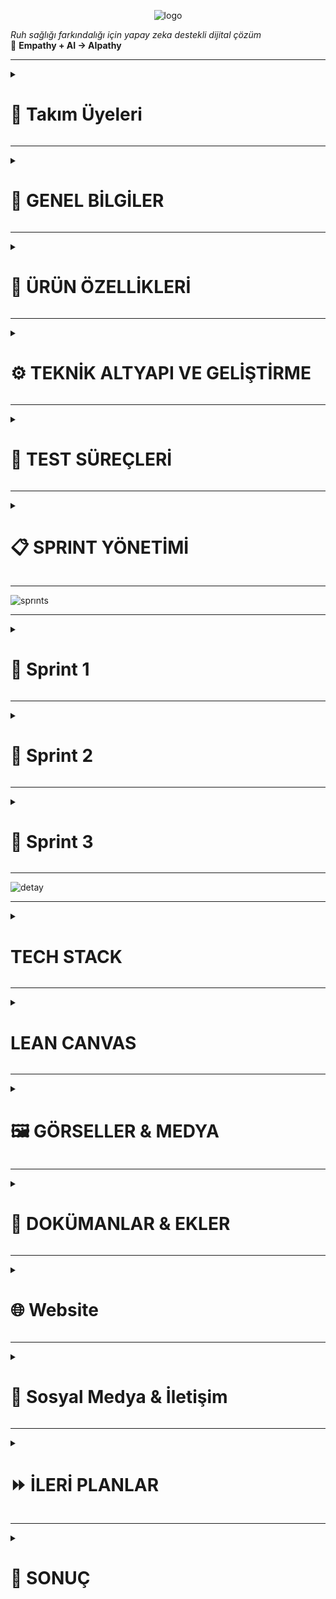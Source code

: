 <p align="center">
  <img src="https://github.com/user-attachments/assets/4664d23e-f88c-4e9d-abd6-8cc3c7cbd031" alt="logo" />
</p>


*Ruh sağlığı farkındalığı için yapay zeka destekli dijital çözüm*  
🌱 **Empathy + AI → AIpathy**

---

<!--### 🧩 Takım İsmi
`[...]` <!-- Örn: MindCare Squad -->

<!-- ### 🖼️ Takım Logosu
`[...]` <!-- Örn: ![logo](assets/team-logo.png) -->
<details>
  <summary><h1>👥 Takım Üyeleri</h1></summary>
 
|    | <div align="center">İsim</div> | <div align="center">Rol</div> | <div align="center">İletişim</div> |
| :-----------: | :---------- | :---------- | :----------: |
| <img src="https://github.com/user-attachments/assets/2872bf8d-d092-4535-ac7d-e2e1a95d50cd" width="80" height="80"/> | Dilber Kartal | Scrum Master | [![linkedin](https://github.com/user-attachments/assets/3baa645a-33bc-4786-8327-cb0f92356f0a)](https://www.linkedin.com/in/dilberkartal/) [![GitHub](https://img.shields.io/badge/-GitHub-181717?logo=github&logoColor=white)](https://github.com/dilberkrtl) |
| <img src= "https://github.com/user-attachments/assets/5f44b19f-c839-40c0-a2a3-9201622af5b2" width="80" height="80"/> | Samed Tevin | Product Owner | [![linkedin](https://github.com/user-attachments/assets/3baa645a-33bc-4786-8327-cb0f92356f0a)](https://www.linkedin.com/in/samedtevin/) [![GitHub](https://img.shields.io/badge/-GitHub-181717?logo=github&logoColor=white)](https://github.com/samedTevin) |
| <img src="https://github.com/user-attachments/assets/9797faa1-2d9a-42bd-b8fa-b8f443bf1cdf" width="80" height="80"/> | Bengü Barış Balkan | Developer | [![linkedin](https://github.com/user-attachments/assets/3baa645a-33bc-4786-8327-cb0f92356f0a)](https://www.linkedin.com/in/bengu-baris-balkan-a17231236/) [![GitHub](https://img.shields.io/badge/-GitHub-181717?logo=github&logoColor=white)](https://github.com/BenguBarisBalkan) |
| <img src="https://github.com/user-attachments/assets/fd8a0e16-f6e7-4bb3-8567-b6288d296de0" width="80" height="80"/> | Elif Nur Arslançelik | Developer | [![GitHub](https://img.shields.io/badge/-GitHub-181717?logo=github&logoColor=white)](https://github.com/elifarslancelik) |
| <img src="https://github.com/user-attachments/assets/251695e2-db79-450a-8ecf-f76cf4e51bf0" width="80" height="80"/> | Selin Demir | Developer | [![linkedin](https://github.com/user-attachments/assets/3baa645a-33bc-4786-8327-cb0f92356f0a)](https://www.linkedin.com/in/selin-demir-961883218/) [![GitHub](https://img.shields.io/badge/-GitHub-181717?logo=github&logoColor=white)](https://github.com/Seliin366Seliin366) |
</details>

---

<details>
  <summary><h1>📌 GENEL BİLGİLER</h1></summary>

### 📱 Ürün / Uygulama İsmi
**AIpathy**  
*(Empathy kavramından ilham alınarak türetilmiştir)*

### 🧠 Ürün Logosu
<img width="1024" height="428" alt="logo_SON" src="https://github.com/user-attachments/assets/d6f43d0e-03bf-4a8e-bcd3-901ab27a6a0f" />


### 📘 Ürün Açıklaması
AIpathy, bireylerin ruh sağlığını günlük olarak izleyebilecekleri bir web platformudur. Günlük testler, yüz mimik analizi ve sesli konuşma duygu analizi gibi yapay zeka destekli yöntemlerle ruh halini analiz eder. Uygulama kişiye özel etkinlik önerileri sunar ve yüksek risk durumlarında bir sağlık kuruluşuna yönlendirir.

### 🪄 Uygulama Hikayesi
Sivil hayatta stresli, yoğun, yalnız ve monoton bir yaşam süren bireyler, genellikle ruhsal sorunlarını fark etmeden yaşamlarını sürdürür. AIpathy, bu kişilerin ruhsal durumunu her gün küçük adımlarla ölçerek erken teşhis, destek ve yönlendirme sağlar. Amaç, bireyi profesyonel yardıma ihtiyaç duymadan önce harekete geçirmektir.

### ❗ Problem ve Kullanıcı İhtiyacı
- **WHO’ya göre** dünyada yaklaşık 970 milyon insan ruhsal sorun yaşamaktadır.
- **TÜİK verilerine göre** Türkiye’de ruhsal sorun yaşayan bireylerin %65’i profesyonel destek almamaktadır.
- Psikolojik desteğe ihtiyaç duyan bireylerin %50’si (gelişmiş ülkelerde) ve %75’ten fazlası (gelişmekte olan ülkelerde) yardım alamamaktadır.
- AIpathy bu boşluğu doldurmayı hedefler.

### 🌍 Vizyon ve Misyon
- **Vizyon:** Bireylerin ruhsal sağlığını günlük olarak kolayca takip edebilecekleri güvenli ve erişilebilir bir platform sunmak.
- **Misyon:** Ruh sağlığı konusunda farkındalık yaratmak, erken teşhis sağlamak ve gerektiğinde profesyonel yönlendirme yapmak.

### 📱 Kullanım Senaryosu / Fonksiyonları
- Kullanıcı giriş yapar, günlük PHQ-9 testi çözer.
- Test sırasında yüzü analiz edilir.
- 10 saniyelik ses kaydı alınır ve analiz edilir.
- Test sonucu analiz edilir, risk skoru verilir.
- Risk düşükse etkinlik önerisi, yüksekse doktor paneline yönlendirme yapılır.
- Kullanıcı geçmiş test sonuçlarını görüntüleyebilir.

### 🔍 Temel İşlev / İkincil İşlev
- **Temel:** Günlük psikolojik testler ve AI analizleriyle ruh halinin değerlendirilmesi.
- **İkincil:** Yüz mimik analizi, sesli konuşmadan duygu çıkarımı, öneriler ve doktor yönlendirmeleri.

### 🎯 Hedef Kitle
- Üniversite öğrencileri
- Yoğun tempoda çalışan bireyler
- Psikolojik desteğe erişmekte zorlanan bireyler
- Ruhsal farkındalık kazanmak isteyen bireyler
- 18 yaş ve üzeri bireyler

### 🧍‍♂️ Kullanıcı Personaları
<!--`[...]` <!-- Persona dokümanları eklenecek -->
<table style="width: 100%; border-spacing: 24px; text-align: center;">

  <!-- Row 1 -->
  <tr>
    <td style="width: 50%;">
      <img src="https://github.com/user-attachments/assets/b8477cc4-c4bd-40ec-9387-44ab27e1c9fd" style="width: 100%; height: auto;">
    </td>
    <td style="width: 50%;">
      <img src="https://github.com/user-attachments/assets/fb5cce50-90bd-430c-a465-7f60babadfbf" style="width: 100%; height: auto;">
    </td>
  </tr>
  </table>


### 📢 Pazarlama Planı / Satış Stratejisi
- Başlangıçta ücretsiz kullanım ve temel özelliklerle beta sürüm
- Kullanıcı geri bildirimleriyle geliştirme
- İleri düzey özellikler için freemium model (pro analizler, geçmişe dönük grafikler)
- Doktor abonelik sistemi (geliştirilebilir)
- Üniversitelerle/psikolojik danışmanlık merkezleriyle iş birlikleri
</details>

---
<details>
  <summary><h1>🧠 ÜRÜN ÖZELLİKLERİ</h1></summary>

### Genel Özellikler
- Web tabanlı ve mobil uyumlu
- Günlük analiz mekanizması
- Yapay zeka destekli değerlendirme
- Sesli ve görsel analiz bir arada
- Profesyonel yönlendirme sistemi

### Kullanıcı Rolleri
- **Kullanıcı**: Giriş yapar, test çözerek analiz alır.
- **Doktor (planlanıyor)**: Yüksek riskli kullanıcıları görebilir, iletişim kurabilir.
- **Admin (planlanıyor)**: Platform yönetimi

### Güvenlik Özellikleri
- Email tabanlı doğrulama
- Giriş yapma / Kayıt olma
- Şifre kurtarma
- Verilerin güvenli saklanması

### Multi-language Desteği
- Türkçe
- İngilizce `Planlanıyor.`

---

## 🎯 AIpathy Özel Özellikler

### 📅 Günlük PHQ-9 Testi
- PHQ-9 anketi
- PDF çıkış alma
- Test zamanlayıcısı

### 🧍‍♀️ Mimik Analizi (Yüz Tanıma)
- OpenCV kullanılarak yüz algılama
- FER2013 dataset ile eğitim
- Yüzden duygu çıkarımı

### 🎤 Ses Analizi (Duygu Tespiti)
- Google Speech-to-Text API kullanımı
- TextBlob ile duygu analizi
- 10 saniyelik konuşma kaydı ile metne dönüştürme

### 📊 Risk Skoru ve Yönlendirme
- AI ile skor belirlenir
- Riskli durumlarda doktor yönlendirmesi yapılır

### 🌱 Öneri Sistemi
- Düşük riskte etkinlik önerileri (müzik, doğa yürüyüşü, meditasyon)

### 📈 Görselleştirme ve Güven Skoru
- Test sonucunun grafikle gösterilmesi (planlanıyor)
- Sistem güven skoru (planlanıyor)

## 👨‍⚕️ Doktor Paneli Özellikleri
`Planlama aşamasında`
- Riskli kullanıcıları takip etme
- Ses kaydını ve mimik analizini görme
- Not ekleme
- Görüşme başlatma

## 👤 Kullanıcı Modülü
- Giriş / Kayıt
- Profil bilgisi ekleme
- Şifre değiştirme
- Geçmiş test sonuçlarını görme
- Test PDF indirimi

## 🧪 Test ve Değerlendirme
- Test zamanlayıcısı
- Kamera-ses testi eş zamanlı çalıştırma
- Test iptal opsiyonu
- Kullanıcıdan sesli komutla test başlatma (planlanıyor)
</details>

---
<details>
  <summary><h1>⚙️ TEKNİK ALTYAPI VE GELİŞTİRME</h1></summary>

### 🧠 Programlama Dilleri
- **JavaScript (Node.js)** – Backend geliştirme
- **Python** – ML ve servis mimarisi
- **HTML / CSS / JSX** – Arayüz tasarımı
- **JavaScript (ES6+)** – Modern JS kullanımı
---

### 🖥️ Frontend Teknolojileri
- **React.js** – Bileşen tabanlı modern kullanıcı arayüzü geliştirme framework'ü
- **React Router DOM** – Client-side routing
- **Vite** – Hızlı geliştirme sunucusu ve build işlemi sağlayan modern web geliştirme aracı
- **Tailwind CSS** – Utility-first yaklaşımı ile modüler ve özelleştirilebilir CSS framework'ü
- **Lucide React** – İkon kütüphanesi
- **PostCSS / Autoprefixer** – CSS işlemleri ve uyumluluk
- **Google Fonts - Montserrat** – Modern, temiz ve okunabilir yazı tipi
- **Responsive Design** – Mobil uyumlu, tüm cihazlara optimize edilmiş grid + flex tabanlı arayüz yapısı
---

### ⚙️ Backend Teknolojileri
- **Express.js** – Node.js için web framework
- **FastAPI** – Python tabanlı hızlı REST API
- **Uvicorn** – ASGI sunucusu
- **MySQL** – Ana veritabanı
- **mysql2** – Node.js için MySQL sürücüsü
- **dotenv / python-dotenv** – Ortam değişkenleri
- **Multer** – Dosya yükleme işlemleri (Node.js)
- **python-multipart** – Python için dosya yükleme
---

### 🔐 Güvenlik
- **bcryptjs** – Şifre hashleme
- **JWT (jsonwebtoken)** – Token bazlı kimlik doğrulama
- **Helmet** – Güvenlik başlıkları
- **CORS** – Cross-origin resource sharing
- **express-validator / Pydantic** – Input validation
- **Role-based Access Control** – Yetki tabanlı erişim
---

### 🧱 Proje Mimarisi

- #### Node.js (Ana API):
- **MVC Yapısı:** Controller, Route, Middleware, Service, Config
- **RESTful API Design** – Standart HTTP metodları
- **JWT Authentication** – Token bazlı oturum kontrolü
- **Role-based Access Control** – Kullanıcı rollerine göre erişim
- **Error Handling / Input Validation** – Merkezi hata & veri kontrolü

- #### Python (ML Servisi):
- **Microservice Architecture** – Bağımsız, ölçeklenebilir yapı
- **FastAPI + Uvicorn** – Yüksek performanslı servis
- **Pydantic Models** – Tip doğrulama ve veri işleme
- **Async/Await** – Asenkron API çağrıları
- **Model Caching** – Performans optimizasyonu
- **Memory Management** – Verimli kaynak kullanımı
---

#### 📡 HTTP & API:
- **Axios** – Frontend HTTP istekleri
- **requests** – Python servis içi istekler
- **RESTful API** – HTTP tabanlı mimari
---
  
#### 🧠 Yapay Zeka, Veri Bilimi ve Makine Öğrenimi
- **Pandas** – Veri temizleme ve analiz işlemleri için
- **NumPy** – Sayısal hesaplamalar ve veri manipülasyonu
- **Matplotlib / Seaborn** – Veri görselleştirme ve EDA (Exploratory Data Analysis)
- **TextBlob / VADER** – Duygu analizi için doğal dil işleme kütüphaneleri
- **OpenCV** – Görüntü işleme ve analiz
- **Scikit-learn** – ML modeli eğitimi ve test süreçleri
- **Jupyter Notebook** – Veri keşfi ve prototipleme için
---

#### 🗣️ Ses İşleme
- **Google Gemini AI (gemini-2.5-flash)** – Metin analizi & NLP
- **ElevenLabs (scribe_v1)** – Speech-to-text entegrasyonu
- **Google Speech-to-Text API** – Ses tanıma
- **Emotion Analysis** – Ses verilerinden duygu tespiti
---

### 🚢 Deployment & CI/CD
- **Docker / Docker Compose** – Servis konteynerleştirme
- **GitHub Actions** – CI/CD ve test pipeline
- **Nodemon** – Development sunucusu
- **Plesk** – Hosting paneli
---

### 🌐 Domain & Sunucu
- **Main Domain:** [https://aipathy.xyz](https://aipathy.xyz)
- **ML Servis Domain:** [https://ml.aipathy.xyz](https://ml.aipathy.xyz)
- **Provider:** Sercan Arga (Teşekkürler)
- **Kontrol Paneli:** Plesk Web Hosting
---

#### 🤖 Yapay Zeka Destekleyici
- **Gemini AI** – Analiz sürecinde destekleyici API olarak düşünülüyor
---

### 🔮 Planlanan Geliştirmeler
- **Text-to-Speech** – Gerçek zamanlı AI sesli sohbet
- **Test Bazlı Konuşma** – PHQ-9 sonuçlarına göre sohbet bağlamı
- **Multi-language Support** – Çoklu dil desteği
- **Model Retraining** – Otomatik model güncelleme
- **Advanced Analytics** – Gelişmiş kullanıcı & test analizleri
</details>

---
<details>
  <summary><h1>🧪 TEST SÜREÇLERİ</h1></summary>

### 📊 PHQ-9 Test Doğruluk Analizi
- Girdi verisiyle model çıktılarının PHQ-9 skorları ile korelasyonu
- Farklı kullanıcı tipleri için skor varyasyon analizi
- Yanıltıcı ya da eksik cevapların sonuçlara etkisi
---

### 🎥 Kamera/Ses Entegrasyon Testleri
- Kamera/sesli kayıt başlatma/durdurma senaryoları
- Ses kaydında gecikme ve senkronizasyon testleri
- Farklı mikrofon/cihaz kombinasyonlarında stabilite testleri
---

### ⚠️ Edge-Case Senaryolar
- **Aşırı Sessizlik**: Uzun süreli sessizliğin sistem tepkisi (analiz başlatmama, uyarı vb.)
- **Aşırı Sesli Tepkiler**: Ani yüksek ses/tını değişimlerine karşı sistem kararlılığı
- **Karmaşık Duygular**: Hem pozitif hem negatif ifade içeren karmaşık ifadeler
- **Kötü Bağlantı**: Ağ kopması durumunda veri kaybı/test sonlandırma mantığı
- **Boş/Kısa Yanıtlar**: Yetersiz veriyle analiz yapılması durumu
---

### 🔁 STT (Speech-to-Text) Testleri
- Türkçe'deki bölgesel aksanlarda doğruluk oranı
- Arka plan gürültüsünün etkisi
- Doğruluk yüzdesi hesaplama (WER - Word Error Rate ile)
---

### 😊 Duygu Analizi Doğruluk Testi
- TextBlob / VADER çıktılarını manuel etiketli verilerle karşılaştırma
- Yanıltıcı cümlelerde analiz başarısı ("Sarcasm"/ironi tespiti gibi zayıf senaryolar)
---

### 📱 UI/UX Kullanılabilirlik Testleri
- Farklı ekran çözünürlüklerinde kullanıcı arayüzü stabilitesi
- Mobil cihazlarda test akışının geçerliliği
- Geri bildirim butonları/test sonrası yönlendirme kontrolü
---

### 🔧 Otomasyon ve Test Araçları
#### 🧪 Frontend Test Araçları
- **Vitest** – React bileşenleri testleri
- **@testing-library/react & jest-dom** – UI etkileşimlerinin test edilmesi

#### 🧪 Backend Test Frameworkleri
- **Jest** – Node.js için test framework
- **Supertest** *(önerilen)* – Express API endpoint testleri

#### 🔄 CI/CD Test Otomasyonu
- **GitHub Actions** – Push sonrası otomatik test koşumu
- Build, test ve deploy işlemlerinde otomatik kontrol
</details>

---
<details>
  <summary><h1>📋 SPRINT YÖNETİMİ</h1></summary>


### Ürün Vizyon Belgesi
`AIpathy.pdf` (Yüklenmiş durumda)

---

### App Map

![AIpathyAppMap](https://github.com/user-attachments/assets/d291a14e-8ee4-44f8-84e8-22b281617a59)

---

### Product Backlog

<table style="width: 100%; border-spacing: 24px; text-align: center;">

  <!-- Row 1 -->
  <tr>
    <td style="width: 50%;">
      <img src="https://github.com/user-attachments/assets/ececd35c-f571-48c1-8e7b-61e136993ece" style="width: 100%; height: auto;">
      <p>Backlog 1</p>
    </td>
    <td style="width: 50%;">
      <img src="https://github.com/user-attachments/assets/7658d1c7-d208-426d-8d53-8cd33c8b62e8" style="width: 100%; height: auto;">
      <p>Backlog 2</p>
    </td>
  </tr>

  <!-- Row 2 -->
  <tr>
    <td>
      <img src="https://github.com/user-attachments/assets/b2df357a-77f5-45f0-8b68-418b872fc799" style="width: 100%; height: auto;">
      <p>Backlog 3</p>
    </td>
    <td>
      <img src="https://github.com/user-attachments/assets/1881dc38-6b7b-4149-a765-9b561563c61d" style="width: 100%; height: auto;">
      <p>Backlog 4</p>
    </td>
  </tr>

  <!-- Row 3 -->
  <tr>
    <td>
      <img src="https://github.com/user-attachments/assets/af6078ca-4232-4a62-bcc8-77914dd8fb96" style="width: 100%; height: auto;">
      <p>Backlog 5</p>
    </td>
    <td>
      <img src="https://github.com/user-attachments/assets/491b732f-6ca0-4c70-a492-3e2977a2b811" style="width: 100%; height: auto;">
      <p>Backlog 6</p>
    </td>
  </tr>

  <!-- Row 4 -->
  <tr>
    <td>
      <img src="https://github.com/user-attachments/assets/35320799-5909-4ace-8cc3-7a623fd36981" style="width: 100%; height: auto;">
      <p>Backlog 7</p>
    </td>
    <td>
      <img src="https://github.com/user-attachments/assets/ca2b545c-0f21-4167-8678-215ea9622c8e" style="width: 100%; height: auto;">
      <p>Backlog 8</p>
    </td>
  </tr>

  <!-- Row 5 -->
  <tr>
    <td>
      <img src="https://github.com/user-attachments/assets/e010b5bd-8830-47fe-a6ea-2d50cc8339ab" style="width: 100%; height: auto;">
      <p>Backlog 9</p>
    </td>
    <td>
      <img src="https://github.com/user-attachments/assets/4dfe85f4-b3af-400f-820d-92a35efd9d92" style="width: 100%; height: auto;">
      <p>Backlog 10</p>
    </td>
  </tr>
</table>


---

### Daily Scrum Notları
`Whatsapp üzerinden gerçekleştirilmektedir.`
</details>

---
![sprınts](https://github.com/user-attachments/assets/193dc9d3-c15c-4177-a191-6d1fbf7a21ff)

---


<details>
  <summary><h1>🚀 Sprint 1</h1></summary>

  ---
<details>
    <summary><h2>Ekran Görüntüleri</h2></summary>

### Ana Sayfa
<table style="width: 100%; border-spacing: 24px; text-align: center;">

  <!-- Row 1 -->
  <tr>
    <td style="width: 50%;">
      <img src="https://github.com/user-attachments/assets/a634f112-6fbe-4ac3-b7bc-8a79f860accf" style="width: 100%; height: auto;">
      <p>Anasayfa 1</p>
    </td>
    <td style="width: 50%;">
      <img src="https://github.com/user-attachments/assets/8954e3e5-2760-43c6-abbc-892b500e831c" style="width: 100%; height: auto;">
      <p>Anasayfa 2</p>
    </td>
        <td style="width: 50%;">
      <img src="https://github.com/user-attachments/assets/6f3b1a97-117a-4d01-bac7-3a09df74b86e" style="width: 100%; height: auto;">
      <p>Anasayfa 3</p>
    </td>
  </tr>
</table>

---
### Giriş Yap Sayfası
![login](https://github.com/user-attachments/assets/8154cc5b-0c21-4803-90b8-edd21ae33da9)

---
### Kullanıcı Sayfası
![kullanıcı_page](https://github.com/user-attachments/assets/ec7a11c6-6953-41bd-ae9c-685b0e90d1e8)

---
### Doktor Sayfası
![doktor_page](https://github.com/user-attachments/assets/1d65067a-ec01-4116-acad-76c142f11352)

---
### Logo
![logo](https://github.com/user-attachments/assets/e692cb15-8d6a-41e7-99d7-8f6143784f7c)

  
</details>

---
<details>
      <summary><h2>Sprint 1 Backlog</h2></summary>
<table style="width: 100%; border-spacing: 24px; text-align: center;">

  <!-- Row 1 -->
  <tr>
    <td style="width: 50%;">
      <img src="https://github.com/user-attachments/assets/65fefcbe-c92d-4fdc-a9a2-f381b2041b5e" style="width: 100%; height: auto;">
    </td>
    <td style="width: 50%;">
      <img src="https://github.com/user-attachments/assets/2101b476-3401-4e10-b937-c2298bb6c4d8" style="width: 100%; height: auto;">
    </td>
  </tr>
  </table>
  </details>
  
---
<details>
      <summary><h2>Sprint 1 Daily Scrum</h2></summary>
 Daily scrum ekran görüntüleri: https://drive.google.com/drive/folders/1V2aDpiHToAQtLAmg0jeQKVFUCjDs7rAk?usp=sharing

  </details>

---

  <details>
    <summary><h2>📉 Burndown Grafikleri</h2></summary>

![sprint1_Burndown](https://github.com/user-attachments/assets/ce72ba6a-1657-49b1-b982-7bf9b0a8559b)

  </details>

---


**Sprint Notları:**
### ✅ Ürün ve Takım Süreci

- Takım ile birlikte ürün fikri beyin fırtınası yapılarak belirlendi.
- Ürün ismi olarak **"AIpathy"** seçildi ve oylama ile onaylandı.
- Basit bir logo tasarlandı, geliştirme sürecinde iyileştirilecek.
- Ürün tanımı, vizyonu ve amacı netleştirildi ve dökümantasyon haline getirildi.
- Ürün için hedef kitle tanımlandı (ör: genç yetişkin bireyler, mental destek arayan kullanıcılar) ve belgeye aktarıldı.
- Kullanıcı ihtiyaçlarını temsil eden **persona**(lar) oluşturuldu ve dokümante edildi.
- Takım içi roller netleştirildi: ML, Frontend, Backend, Deploy & Testing.
- GitHub reposu oluşturuldu ve `README.md` içerisine kurulum ve proje bilgileri eklendi.

---

### 🧠 Veri Bilimi / ML Çalışmaları

- PHQ-9 ve depresyon tespiti için toplam **3 veri seti** belirlendi.
- Veriler temizlendi, eksik veriler kontrol edildi ve kullanılabilir formatta etiketler eklendi/
- Seçilen veri setleri detaylı şekilde incelendi, uygun olmayan veriler elendi.
- **EDA (Exploratory Data Analysis)** süreci başlatıldı *(devam ediyor)*.
- STT (Speech-to-Text) altyapısı kuruldu. Türkçe sesli girdiler **ElevenLabs API** ile yazıya dönüştürülüyor.
- Duygu analizi modülü ve ML modeli eğitimi **Sprint 2'ye** aktarıldı.

---

### 💻 Proje Altyapısı ve Kurulum

- React.js + Vite kurulumu tamamlandı.
- Tailwind CSS entegrasyonu yapıldı.
- React Router DOM ile sayfa yönlendirmesi kuruldu.
- Frontend dosya ve klasör yapısı yapılandırıldı.
- Google Fonts (Montserrat) entegre edildi.
- Renk paleti ve animasyonlar belirlendi.
- Mobil uyumlu (responsive) tasarım başlatıldı.

---

### 🎨 UI & UX Çalışmaları

- Renk paleti oluşturuldu (lavanta, pastel mavi, açık yeşil, açık gri).
- Header, Footer, Hero bileşenleri tamamlandı.
- **Landing Page** bileşenleri tasarlandı.
- **Login** ekranı UI tasarımı ve validasyon kuralları tamamlandı.
- **Register** ekranı UI tasarımı tamamlandı.
- Kullanıcı tipi seçimi (User / Doctor) eklendi.
- Animasyonlar ve geçiş efektleri eklendi.

---

### 🔐 Kimlik Doğrulama Sistemi

- Login ve Register işlemleri yazıldı.
- JWT token üretimi ve yönetimi tamamlandı.
- Şifre güvenliği için **bcrypt hashing** sistemi entegre edildi.
- Token ve rol bazlı yetkilendirme için **middleware** fonksiyonları yazıldı.

---

### 📊 Dashboard & API Entegrasyonu

- Kullanıcı ve doktor panelleri tasarlandı.
- Backend endpoint'leri ile API bağlantısı sağlandı.
- Hata yönetimi ve yardımcı fonksiyonlar geliştirildi.
- Swagger kurulumu yapıldı, tüm endpoint’ler dökümante edildi.
- Swagger arayüzü üzerinden **manuel testler** gerçekleştirildi.

---

### 🛠️ Backend Geliştirme

- Kullanıcı kayıt, giriş, şifre sıfırlama, token doğrulama sistemleri geliştirildi.
- Rol bazlı erişim kontrolleri tamamlandı.
- MySQL kurulumu yapıldı, tablo yapısı oluşturuldu.
- SQL export dosyası hazırlandı ve versiyon kontrolüne dahil edildi.

---

### 🌐 Yayınlama ve Barındırma

- **Alan adı:** `aipathy.xyz' ücretsiz sağlandı.
- **Plesk Panel:** Hosting ve yönetim altyapısı yapılandırıldı.
- `vite build` sonrası çıkan dosyalar ile proje canlıya alındı.

---

- **Sprint İçinde Tamamlanması Beklenen Puan:**
  * `195` Puan

- **Sprint İçinde Tamamlanan Puan:**
  * `180` Puan

- **Sprint Gözden Geçirilmesi:**
  * ML tarafında temel veri altyapısı hazırlandı
  * STT entegrasyonu başarıyla tamamlandı
  * Web ve backend altyapısı büyük ölçüde kuruldu
  * EDA devam ediyor, duygu analizi ve model eğitimi sonraki sprinte kaydırıldı

- **Sprint Katılımcıları:**
    * Dilber	Kartal, Elif Nur	Arslançelik, Selin	Demir, Bengü Barış	Balkan, Samed	Tevin

- **Sprint Retrospektifi:**
  * ✅ Teknik temel başarıyla atıldı
  * ⏳ EDA tamamlandığında ML tarafı modelleme aşamasına geçebilecek
  * 📌 Sprint 2 için öncelik: Duygu analizi entegrasyonu + ilk model prototipi
</details>

----

<details>
  <summary><h1>🚀 Sprint 2</h1></summary>

  ---
<details>
    <summary><h2>Ekran Görüntüleri</h2></summary>
  
  ### Ana Sayfa
<table style="width: 100%; border-spacing: 24px; text-align: center;">

  <!-- Row 1 -->
  <tr>
    <td style="width: 50%;">
      <img src="https://github.com/user-attachments/assets/ead58d00-bf74-4980-b914-8d5ea452b4e1" style="width: 100%; height: auto;">
      <p>Anasayfa 1</p>
    </td>
    <td style="width: 50%;">
      <img src="https://github.com/user-attachments/assets/b9fc0a94-9770-435f-b4ac-c0c03f95f30d" style="width: 100%; height: auto;">
      <p>Anasayfa 2</p>
    </td>
        <td style="width: 50%;">
      <img src="https://github.com/user-attachments/assets/c0fdc178-302f-4010-a06c-ad88ce7d82e1" style="width: 100%; height: auto;">
      <p>Anasayfa 3</p>
    </td>
  </tr>
</table>

---
### Giriş Yap Sayfası
![login](https://github.com/user-attachments/assets/95b99884-5697-4747-8405-66b3ca817e87)

---
### Şifremi Unuttum Sayfası
![password](https://github.com/user-attachments/assets/521c1d4f-60ed-461a-aa49-c289877baae4)

---
### Kayıt Ol Sayfası
![register](https://github.com/user-attachments/assets/df235558-8234-4e57-9c11-d419357693b8)

---
### Genel Bakış Sayfası
![dashboard](https://github.com/user-attachments/assets/2088f0d7-08fa-4f43-a5e0-d3ccf4cadd54)

---
### Ai Asistan Sayfası
![ai](https://github.com/user-attachments/assets/b9b722e1-9934-47d4-b2c1-b87d888c7fab)

---
### Testler Sayfası
![test](https://github.com/user-attachments/assets/269a6e0e-bd86-4a08-bffc-737208984029)

---
### Ayarlar Sayfası
![settings](https://github.com/user-attachments/assets/7fe75acc-f512-404a-b56f-7e06e9d7339a)

</details>

---
<details>
      <summary><h2>Sprint 2 Daily Scrum</h2></summary>
Daily scrum ekran görüntüleri: https://drive.google.com/drive/folders/1rfYZUojwLwtIV_8ZCfEu_0Kug4CaycU4?usp=sharing

  </details>

---
  <details>
    <summary><h2>📉 Burndown Grafikleri</h2></summary>

![Burndown Chart](https://github.com/user-attachments/assets/f4bd5429-e160-40e2-9c25-c570a1b7ccd3)


  </details>


---

**Sprint Notları:**
### 🧭 Ürün ve Planlama Süreçleri

* Web sitesinde yer alacak tüm sayfalar belirlendi ve içerikleri netleştirildi.
* Uygulama için ürün haritası oluşturuldu.
* Her sayfa için ön yüz tasarım planı yapıldı.
* İncelenecek psikolojik testler araştırıldı ve kategorilere ayrıldı.
* Her test kategorisine ait veri setleri hazırlandı ve içerikleri düzenlendi.

---

### 🎨 Frontend (Ön Yüz) Geliştirmeleri

* Kullanıcı ve doktor dashboard bileşenleri modern ve işlevsel biçimde tasarlandı.
* Logo ve marka görselleri oluşturularak arayüzle entegre edildi.
* Testler sayfası kullanıcı dostu şekilde kartlar ve yönlendirme butonlarıyla geliştirildi.
* Scroll-to-bottom fonksiyonu ve tab geçişleri gibi kullanıcı deneyimini artıran detaylar eklendi.
* Yapay zeka destekli sohbet arayüzü (chat interface) tasarlandı.
* Tüm arayüzde UI/UX tasarımları (butonlar, formlar, renkler, tipografi) yenilendi.
* Profil ve ayarlar sayfalarında görsel ve fonksiyonel iyileştirmeler yapıldı.
* Mobil/tablet/masaüstü için responsive optimizasyonlar tamamlandı.
* Kod refactor işlemleriyle okunabilirlik ve sürdürülebilirlik artırıldı.
* CI/CD entegrasyonu ile otomatik build & deploy sistemleri kuruldu.
* Güvenlik açıkları (client-side manipulation) giderildi.
* Performans optimizasyonları ve genel hata ayıklamaları yapıldı.

---

### 🔐 Backend (Arka Yüz) Geliştirmeleri

* JWT ile kimlik doğrulama, oturum yönetimi ve şifreleme altyapısı geliştirildi.
* Kullanıcı, doktor, analiz ve test gibi temel veri modelleri oluşturuldu.
* RESTful API endpoint'leri geliştirildi ve Swagger dokümantasyonu hazırlandı.
* Veritabanı şemaları ve ilişkileri tasarlandı, optimizasyonlar yapıldı.
* Sequelize, migration, connection pooling ve veri doğrulama süreçleri entegre edildi.
* Şifre sıfırlama, e-posta güncelleme, doğrulama gibi gelişmiş kullanıcı özellikleri eklendi.
* Hata yönetimi, validasyon mekanizmaları ve rate limiting güvenlik önlemleri entegre edildi.
* XSS/CSRF gibi güvenlik açıklarına karşı korumalar uygulandı.
* Docker & docker-compose ile container tabanlı geliştirme ortamı kuruldu.
* CI/CD süreçleri backend için de yapılandırıldı.
* Kod temizliği, refactor ve sürdürülebilirlik iyileştirmeleri yapıldı.

---

### 📊 Veri ve Modelleme Çalışmaları (ML)

* Gönderilen verilerle ilk modeller eğitildi.
* Farklı veri kaynaklarını işlemek için ML pipeline oluşturuldu.
* STT (Speech-to-Text) ile Gemini entegrasyonu sağlandı.
* MP3 ses verilerinden duygu analizi alabilen sistem geliştirildi.
* STT + duygu analiz modelleri için ilk API yazıldı.
* Yapay veriler oluşturulup normalize edilerek ön işlemden geçirildi.

---

### ⚙️ Diğer Teknik Geliştirmeler

* Sayfa ve bileşen geçişleri optimize edildi.
* Şifre sıfırlama, güncelleme ve e-posta yönetim arayüzü geliştirildi.
* Birim, entegrasyon ve API testleri yazıldı.
* Qodana ile frontend-backend hata analizi yapıldı ve düzeltmeler sağlandı.

---
 
- **Sprint İçinde Tamamlanması Beklenen Puan:**
  * `275` Puan

- **Sprint İçinde Tamamlanan Puan:**
  * `275` Puan

- **Sprint Gözden Geçirilmesi:**

    * Web sitesinin mimarisi detaylandırıldı, sayfa yapıları netleştirildi.
    * Psikolojik testler detaylı biçimde sınıflandırıldı, test başlıkları ve içerikleri üretildi.
    * Yapay zeka modüllerinde duygu analizi sisteminin temel entegrasyonu sağlandı.
    * STT modeli başarıyla çalıştırıldı, ses kaydından analiz alınmaya başlandı.
    * Frontend tarafında modern ve kullanıcı dostu test ekranları geliştirildi.
    * Arayüzler hem işlevsel hem de estetik hale getirildi.
    * Backend tarafında şifre sıfırlama, kimlik doğrulama ve veri yönetimi modülleri geliştirildi.
    * Veritabanı yapısı oturtuldu, tüm modellerle entegre edildi.
    * Otomasyon ve güvenlik açısından tüm platform CI/CD, Docker ve güvenlik önlemleriyle donatıldı.
    * İlk yapay zeka API’leri çalışır hale getirildi.
    * Proje teknik temelde işlevsel hale geldi, sonraki sprintte duygu modeli geliştirmesi yapılacak.

- **Sprint Katılımcıları:**
    * Dilber	Kartal, Elif Nur	Arslançelik, Selin	Demir, Bengü Barış	Balkan, Samed	Tevin

- **Sprint Retrospektifi:**
    #### 🔧 **Backend**

     * Yeni test tipleri için `validTypes` ve validasyon yapısına `narsisizm_testi`, `borderline_kisilik_testi` gibi seçenekler eklenecek.
     * ENUM alanlar güncellenerek veritabanı yapısı esnetilecek.
     * Test sonuçlarının yorumlanması için yeni analiz fonksiyonları yazılacak.

    #### 🎨 **Frontend**

     * Test sonucu ekranında görsel destekli mini sonuç kutucuğu, altında “Sonuçlarım sayfasına git” yönlendirmesi ile birlikte gösterilecek.
     * “Diğer Testlere Göz At” ve “Terapistin ile Eşleş” butonları eklenecek.
     * Scrollable (yatay kaydırmalı) test kutucukları için Swiper.js veya Glide.js gibi kütüphanelerden biri kullanılacak.
     * Sayfa içerikleri için modern UI/UX bileşenleriyle tasarım güçlendirilecek.

    #### 📄 **İçerik Geliştirmeleri**

     * “Hastalıklar Bilgilendirme”, “Hakkımızda”, “Bize Katılın”, “Nasıl Çalışır”, “Sıkça Sorulan Sorular” gibi sayfaların içerikleri yazılacak ve sistemde kullanılabilir hale getirilecek.

    #### 🛡 **Güvenlik ve Performans**

     * API güvenliği için input kontrolü, rate limit, CORS yapılandırmaları güncellenecek.
     * Loglama, hata takibi ve sağlık kontrol sistemleri kurulacak.
     * API’lerde versiyonlama, pagination, caching ve sıralama özellikleri eklenecek.
     * PM2, Docker, CI/CD ile production ortamına geçiş süreci başlatılacak.
</details>

----

<details>
  <summary><h1>🚀 Sprint 3</h1></summary>

  ---
<details>
    <summary><h2>Ekran Görüntüleri</h2></summary>
 
### Ana Sayfa Sayfası
<table style="width: 100%; border-spacing: 24px; text-align: center;">

  <!-- Row 1 -->
  <tr>
    <td style="width: 50%;">
      <img src="https://github.com/user-attachments/assets/11cba52b-c610-4e28-9e0a-bb6f44fae27a" style="width: 100%; height: auto;">
    </td>
    <td style="width: 50%;">
      <img src="https://github.com/user-attachments/assets/34e48d58-6bee-4ae1-b339-84098ba3d284" style="width: 100%; height: auto;">
    </td>
        <td style="width: 50%;">
      <img src="https://github.com/user-attachments/assets/89c024ab-619a-498d-8c1c-5ce8d10dfa11" style="width: 100%; height: auto;">
    </td>
  </tr>
  <tr>
    <td style="width: 50%;">
      <img src="https://github.com/user-attachments/assets/b3c8ce9c-137d-4e45-80a5-fbd4d290d730" style="width: 100%; height: auto;">
    </td>
    <td style="width: 50%;">
      <img src="https://github.com/user-attachments/assets/8631ffd7-8ae8-4be1-a310-b6344c760fd0" style="width: 100%; height: auto;">
    </td>
      <td style="width: 50%;">
        <img src="https://github.com/user-attachments/assets/be0ca1ca-5c89-464b-bf95-fc23fe5c9e65" style="width: 100%; height: auto;">
    </td>
  </tr>
  <tr>
    <td style="width: 50%;">
      <img src="https://github.com/user-attachments/assets/81b91f7b-b4ed-4bc2-82cf-dbe94a26c646" style="width: 100%; height: auto;">
    </td>
    <td style="width: 50%;">
      <img src="https://github.com/user-attachments/assets/927fc85c-c3c8-4527-adb8-aac17bfe303b" style="width: 100%; height: auto;">
    </td>
        <td style="width: 50%;">
      <img src="https://github.com/user-attachments/assets/52d6acc4-d92d-4348-8bfd-af83dd2a8b7f" style="width: 100%; height: auto;">
    </td>
  </tr>
  <tr>
    <td style="width: 50%;">
      <img src="https://github.com/user-attachments/assets/4426154f-d06a-485d-8a3f-ae4b86037ac6" style="width: 100%; height: auto;">
    </td>
    <td style="width: 50%;">
      <img  <img width="1838" height="895" alt="anasayfa (11)" src="https://github.com/user-attachments/assets/081f9c83-7e49-4d6c-acb6-632e061310ae" />
    </td>
  </tr>
  </table>

---
### Hastalıklar Sayfası
<table style="width: 100%; border-spacing: 24px; text-align: center;">

  <!-- Row 1 -->
  <tr>
    <td style="width: 50%;">
      <img src="https://github.com/user-attachments/assets/5749bef0-cea6-4dea-8165-32544ddba0ae" style="width: 100%; height: auto;">
    </td>
    <td style="width: 50%;">
      <img src="https://github.com/user-attachments/assets/2a4532c2-2b69-4acc-bf65-44ba32511710" style="width: 100%; height: auto;">
    </td>
  </tr>
</table>

---
### Hakkımızda Sayfası
<table style="width: 100%; border-spacing: 24px; text-align: center;">

  <!-- Row 1 -->
  <tr>
    <td style="width: 50%;">
      <img src="https://github.com/user-attachments/assets/08f9f62a-ee8f-4c71-a7bd-ff500a9529ed" style="width: 100%; height: auto;">
    </td>
    <td style="width: 50%;">
      <img src="https://github.com/user-attachments/assets/3a9a5ecd-680b-451f-8189-e263c1d98453" style="width: 100%; height: auto;">
    </td>
        <td style="width: 50%;">
      <img src="https://github.com/user-attachments/assets/9a04f024-0517-4d73-91b4-37aabcda1b8a" style="width: 100%; height: auto;">
    </td>
        <td style="width: 50%;">
      <img src="https://github.com/user-attachments/assets/396d5afe-bfd6-4e31-a2dd-56ac171dae5e" style="width: 100%; height: auto;">
    </td>
    <td style="width: 50%;">
      <img src="https://github.com/user-attachments/assets/30315ad3-9ed0-451d-ab74-421bf50b6f1c" style="width: 100%; height: auto;">
    </td>
        <td style="width: 50%;">
      <img  src="https://github.com/user-attachments/assets/dfe915f5-d19c-4b13-a481-8fd51076f99a" style="width: 100%; height: auto;">
    </td>
  </tr>
</table>

---
### Nasıl Çalışır? Sayfası
<table style="width: 100%; border-spacing: 24px; text-align: center;">

  <!-- Row 1 -->
  <tr>
    <td style="width: 50%;">
      <img src="https://github.com/user-attachments/assets/0c7b1e70-b6ec-4aa0-8ece-08e616815bce" style="width: 100%; height: auto;">
    </td>
    <td style="width: 50%;">
      <img src="https://github.com/user-attachments/assets/bf54d22d-18b3-4768-95de-68f781d23c00" style="width: 100%; height: auto;">
    </td>
        <td style="width: 50%;">
      <img src="https://github.com/user-attachments/assets/7c6816bb-83f5-48a8-9530-70ab4b39ed54" style="width: 100%; height: auto;">
    </td>        
    <td style="width: 50%;">
      <img src="https://github.com/user-attachments/assets/4b1c4978-0697-4763-85f5-df8993f0d52b" style="width: 100%; height: auto;">
    </td>
  </tr>
</table>

---
### Sıkça Sorulan Sorular Sayfası
<table style="width: 100%; border-spacing: 24px; text-align: center;">

  <!-- Row 1 -->
  <tr>
    <td style="width: 50%;">
      <img src="https://github.com/user-attachments/assets/2a9346df-bcab-4938-8653-7881b435bfe8" style="width: 100%; height: auto;">
    </td>
    <td style="width: 50%;">
      <img src="https://github.com/user-attachments/assets/7c13e2ac-4684-4371-bed0-a8762afc63e5" style="width: 100%; height: auto;">
    </td>
        <td style="width: 50%;">
      <img src="https://github.com/user-attachments/assets/112fc5aa-7b95-4b31-a02b-0b046d61e398" style="width: 100%; height: auto;">
    </td>
  </tr>
</table>

---
### Testler Sayfası
<table style="width: 100%; border-spacing: 24px; text-align: center;">

  <!-- Row 1 -->
  <tr>
    <td style="width: 50%;">
      <img src="https://github.com/user-attachments/assets/706cdd36-2f7d-4ef3-83a2-f695eabc2ebc" style="width: 100%; height: auto;">
    </td>
    <td style="width: 50%;">
      <img src="https://github.com/user-attachments/assets/fad86de7-c124-4104-8fe8-d2745e7b3582" style="width: 100%; height: auto;">
    </td>
        <td style="width: 50%;">
      <img  src="https://github.com/user-attachments/assets/e11cac98-014e-44b7-b2b7-5e83efd77b8b" style="width: 100%; height: auto;">
    </td>
  </tr>
</table>

---
### Blog Sayfası
<table style="width: 100%; border-spacing: 24px; text-align: center;">

  <!-- Row 1 -->
  <tr>
    <td style="width: 50%;">
      <img src="https://github.com/user-attachments/assets/3aa58d16-fd0a-4ff3-8061-accd1c9c5f57" style="width: 100%; height: auto;">
    </td>
    <td style="width: 50%;">
      <img src="https://github.com/user-attachments/assets/e2d3dcd9-79df-488e-abe2-f63b259035ee" style="width: 100%; height: auto;">
  </tr>
</table>


---
### Giriş - Kayıt Ol Sayfası - Şifremi Unuttum
<table style="width: 100%; border-spacing: 24px; text-align: center;">

  <!-- Row 1 -->
  <tr>
    <td style="width: 50%;">
      <img src="https://github.com/user-attachments/assets/2e4bb852-953b-426d-9c71-a16048343fa0" style="width: 100%; height: auto;">
    </td>
    <td style="width: 50%;">
      <img src="https://github.com/user-attachments/assets/2be6e262-6b33-4fb2-98c7-5e9ff51fa450" style="width: 100%; height: auto;">
    </td>
        <td style="width: 50%;">
      <img src="https://github.com/user-attachments/assets/07af00fa-ca85-479d-b64f-807321ca5c59" style="width: 100%; height: auto;">
    </td>
  </tr>
</table>


---
### Kullanıcı Paneli Sayfası
<table style="width: 100%; border-spacing: 24px; text-align: center;">

  <!-- Row 1 -->
  <tr>
    <td style="width: 50%;">
      <img src="https://github.com/user-attachments/assets/bf1e5e2b-181f-4636-bb29-5a872e19b438" style="width: 100%; height: auto;">
      <p>Kullanıcı Paneli Hastalar Sayfası 1</p>
    </td>
    <td style="width: 50%;">
      <img src="https://github.com/user-attachments/assets/8d61b853-c994-44c8-9cb6-5ace2d03071f" style="width: 100%; height: auto;">
      <p>Kullanıcı Paneli Testler Sayfası 1</p>
    </td>
    <td style="width: 50%;">
      <img  src="https://github.com/user-attachments/assets/df452939-932a-4adb-9725-0b8e024a280a" style="width: 100%; height: auto;">
      <p>Kullanıcı Paneli Ai Sohbet Sayfası 1</p>
    </td>
  </tr>
</table>

---
### Doktor Paneli Sayfası
<table style="width: 100%; border-spacing: 24px; text-align: center;">

  <!-- Row 1 -->
  <tr>
    <td style="width: 50%;">
      <img src="https://github.com/user-attachments/assets/ddacafb4-30ea-41ec-9e95-00267c72f37d" style="width: 100%; height: auto;">
      <p>Doktor Paneli Hastalar Sayfası</p>
    </td>
    <td style="width: 50%;">
      <img src="https://github.com/user-attachments/assets/43d28a09-7798-4946-b930-9fc7b3ab438e" style="width: 100%; height: auto;">
      <p>Doktor Paneli Analitik Sayfası</p>
    </td>
    <td style="width: 50%;">
      <img src="https://github.com/user-attachments/assets/8c62bc6e-1aec-4aa8-be29-697e4e760bc6" style="width: 100%; height: 
auto;">
      <p>Doktor Paneli Ai Sohbet Sayfası</p>
    </td>
    <td style="width: 50%;">
      <img src="https://github.com/user-attachments/assets/57601365-86c8-48f6-9b0d-2f87bf84ebc3" style="width: 100%; height: auto;">
      <p>Doktor Paneli Uyarılar Sayfası</p>
    </td>
  </tr>
</table>


---
### Ayarlar Sayfası
<table style="width: 100%; border-spacing: 24px; text-align: center;">

  <!-- Row 1 -->
  <tr>
    <td style="width: 50%;">
      <img src="https://github.com/user-attachments/assets/f065d850-1998-4faf-9c90-122036184e3f" style="width: 100%; height: auto;">
    </td>
  </tr>
</table>


---
### Veri Tabanı Kısmı
<table style="width: 100%; border-spacing: 24px; text-align: center;">

  <!-- Row 1 -->
  <tr>
    <td style="width: 50%;">
      <img src= "https://github.com/user-attachments/assets/55f676b4-05d3-450d-8363-4d319a434920" style="width: 100%; height: auto;">
    </td>
    <td style="width: 50%;">
      <img src = "https://github.com/user-attachments/assets/663ff32f-7368-4a8a-ba9f-f5ae265cfad6" style="width: 100%; height: auto;">
    </td>
    <td style="width: 50%;">
      <img src="https://github.com/user-attachments/assets/83977753-47f4-4fec-a28a-7dff4df1bab4" style="width: 100%; height: auto;">
    </td>
    <td style="width: 50%;">
      <img src="https://github.com/user-attachments/assets/9c8e2ac4-05a0-4028-bd19-79da1b1e33c2" style="width: 100%; height: auto;">
    </td>
  </tr>
</table>

---
</details>

---
<details>
      <summary><h2>Sprint 3 Daily Scrum</h2></summary>
Daily scrum ekran görüntüleri: https://drive.google.com/drive/folders/1bY7WiM6iaL0W1ZrV7SX0SEFU9XpbAb5V?usp=sharing

  </details>

---
  <details>
    <summary><h2>📉 Burndown Grafikleri</h2></summary>
<img width="1838" height="625" alt="sprint3_Burndown" src="https://github.com/user-attachments/assets/4d8c6e53-9ea3-474c-8ea4-f732941e8751" />


  </details>

---

- **Sprint Notları:**
* API güvenliği kapsamında rate limiting, input validation (express-validator), CORS yapılandırması ve Helmet ile HTTP güvenlik başlıkları eklendi.  
* Loglama, hata takibi, sağlık kontrolleri ve performans izleme mekanizmaları aktif edildi.  
* Üretim ortamı PM2, Docker ve CI/CD entegrasyonları ile yapılandırılarak optimize edildi.  
* API’ye pagination, arama, sıralama, caching ve versiyonlama özellikleri başarıyla eklendi.  
* Psikolojik test modülleri entegre edilerek sonuç gösterimi ve skor hesaplama sistemleri geliştirildi.  
* Blog sistemi oluşturularak yazı listeleme, detay sayfası, kategori filtreleme ve popüler içerik özellikleri entegre edildi.  
* Scikit-learn ile eğitilen modeller, FastAPI üzerinden çalışan backend'e entegre edildi.  
* Ses analizi modülü geliştirildi; MIME türü kontrolü, maksimum boyut sınırı (10MB) ve duygu analizi entegrasyonu sağlandı.  
* Dosya yükleme sistemi oluşturuldu ve yüklenen içeriklerin yönetimi `fs` üzerinden sağlandı.  
* JWT tabanlı kimlik doğrulama, bcryptjs ile şifreleme ve RBAC ile rol tabanlı erişim sistemi kuruldu.  
* Frontend tarafında test senaryoları yazılarak test yönetimi başlatıldı.  
* UI/UX revizyonları tamamlandı; gösterge paneli ve genel arayüz iyileştirildi.  
* Sosyal medya hesapları açılarak tanıtım süreci başlatıldı.  
* Teknoloji yığını (tech stack), iş modeli (business model) ve uygulama haritası (app map/tree) belgelendi.  
* Girişime dönüşüm süreci kapsamında yalın kanvas (Lean Canvas) dokümanı hazırlandı.  
* Uygulama için yeni logo tasarlanarak frontend'e entegre edildi.  
* Kullanıcı Sözleşmesi, Gizlilik Politikası ve Çerez Politikası hazırlandı.  
* GitHub deposu proje yapısına uygun olarak düzenlendi.  
* Demo videosu hazırlanması için planlamalar yapıldı.(ingilizce - Türkçe)

- **Sprint İçinde Tamamlanması Beklenen Puan:**
  * `295` Puan

- **Sprint İçinde Tamamlanan Puan:**
  * `295` Puan

- **Sprint Gözden Geçirilmesi:**
   * Genel olarak sprint hedeflerine ulaşıldı.  
   * Görsel işleme ve videodan duygu analizi tamamlanamadı, gelecek sprintlere bırakıldı.  
   * Yeni rahatsızlık testleri ve veri ön işleme başarıyla tamamlandı.  
   * Doktor paneli işlevsel, ancak hasta-uzman seans entegrasyonu için çalışmalar devam ediyor.
   * Planlanan modüllerin büyük kısmı başarıyla tamamlandı.  
   * Görsel işleme ve videodan duygu analizi kısmı sprint içinde tamamlanamadı.  
   * Mimik analizi ve seans sistemi gibi ileri seviye fonksiyonlar için altyapı çalışmaları başlatıldı.  
   * Uygulamanın ürünleşmesi ve girişim haline gelmesi yönünde büyük adımlar atıldı (tanıtım sitesi, sosyal medya, yalın kanvas, yasal belgeler).

- **Sprint Katılımcıları:**
    * Dilber	Kartal, Elif Nur	Arslançelik, Selin	Demir, Bengü Barış	Balkan, Samed	Tevin

- **Sprint Retrospektifi:**
   * **İyi:** Teknik altyapı güçlendirildi, ürün kimliği oluşturuldu ve tanıtım faaliyetleri başlatıldı.  
   * **Zorlayıcı:** Mimik analizi ve görsel işleme süreçlerinde zaman kısıtı yaşandı.  
   * **Öğrenilenler:** Uygulama sadece teknik değil, aynı zamanda bir girişim olarak da planlanmalı.  
   * **İyileştirme:** Erken planlama ile eksik kalan analiz modüllerine daha fazla odak sağlanabilir.
</details>

----

![detay](https://github.com/user-attachments/assets/9e2f5692-3ccd-4a4b-bdce-ee5ec3f22085)

----
<details>
  <summary><h1>TECH STACK</h1></summary>
<img width="7104" height="2786" alt="aipathyStack" src="https://github.com/user-attachments/assets/7a81a54d-a8ec-460f-bd12-a53feec224a5" />

</details>

----
<details>
  <summary><h1>LEAN CANVAS</h1></summary>
<img width="6352" height="4254" alt="AipathyBusiness" src="https://github.com/user-attachments/assets/3d6a1e95-d481-4fd9-bcd0-06e47fdec391" />
</details>

----
<details>
  <summary><h1>🖼️ GÖRSELLER & MEDYA</h1></summary>

- Tanıtım Videosu  

https://github.com/user-attachments/assets/1a2f0ae5-c074-488f-86af-1f7bbf0589d3



### 🎨 Tasarım & Marka Renk Paleti
| Amaç             | Renk Kodları |
|------------------|--------------|
| Arka Plan        | `#1c1c1e`    |
| Vurgu Rengi      | `#32cd32`    |
| Ana Metin        | `#f5f5f5`    |
| Kart Arka Planı  | `#2a2a2c`    |
| İkincil Metin    | `#d1d1d1`    |
</details>

---
<details>
  <summary><h1>📎 DOKÜMANLAR & EKLER</h1></summary>

- [AIpathy Dökumanı](https://github.com/user-attachments/files/21163464/AIpathy.pdf)
- [Gizlilik Sözleşmesi](https://github.com/user-attachments/files/21566715/GIZLILIK.SOZLESMESI.docx)
- [Kullanıcı Sözleşmesi](https://github.com/user-attachments/files/21566716/KULLANICI.SOZLESMESI.docx)
- [Çerez Politikası](https://github.com/user-attachments/files/21566717/CEREZ.POLITIKASI.docx)

</details>

---
<details>
 <summary><h1>🌐 Website</h1></summary>
 https://aipathy.xyz
</details>

---
<details>
  <summary><h1>📱 Sosyal Medya & İletişim</h1></summary>

Eğer AIpathy projesiyle ilgileniyorsanız veya iş birliği yapmak isterseniz bize ulaşabilirsiniz:

✉️ info.aipathy@gmail.com

📱 Sosyal medya hesaplarımız:

<!-- Sosyal Medya İkonları -->
<div style="display: flex; gap: 16px; align-items: center; margin-top: 10px;">

  <!-- LinkedIn -->
  <a href="https://tr.linkedin.com/company/aipathy" target="_blank">
    <img src="https://cdn.jsdelivr.net/gh/devicons/devicon/icons/linkedin/linkedin-original.svg" alt="LinkedIn" width="40" height="40" />
  </a>

  <!-- Instagram -->
  <a href="https://www.instagram.com/ai_pathy/" target="_blank">
    <img src="https://upload.wikimedia.org/wikipedia/commons/a/a5/Instagram_icon.png" alt="Instagram" width="40" height="40" />
  </a>

  <!-- X (Twitter) -->
<a href="https://x.com/ai_pathy" target="_blank">
  <img src="https://cdn-icons-png.flaticon.com/512/5968/5968830.png" alt="X" width="40" height="40" />
</a>

  <!-- Facebook -->
  <a href="https://www.facebook.com/profile.php?id=61578951092137" target="_blank">
    <img src="https://upload.wikimedia.org/wikipedia/commons/5/51/Facebook_f_logo_%282019%29.svg" alt="Facebook" width="40" height="40" />
  </a>

</div>
</details>

---
<details>
  <summary><h1>⏩ İLERİ PLANLAR</h1></summary>

* Mobil sürüm (React Native)  
* Kendi sesli analiz modelimizin eğitimi  
* Kullanıcıya özel gelişim grafiklerinin sunulması  
* Profesyonel danışan eşleştirme sistemi
* Görsel işleme ve videodan duygu analizi modülünün geliştirilmesi.  
* Mimik analizi entegrasyonunun tamamlanması ve API ile bağlantısının kurulması.  
* Psikolog, psikiyatrist gibi uzmanların platforma dahil edilmesi; hasta-uzman seans sistemi geliştirilmesi.  
* Uzmanlar için profil sayfası ve online seans modülü hazırlanması.  
* Kullanıcıların seanslarını platform üzerinden güvenli ve kolay şekilde başlatabilmesi.  
* Sosyal sorumluluk projesi: “Askıda Seans” gibi ücretsiz veya destek amaçlı terapi imkanlarının sunulması.  
* Sosyal projeler alanının açılarak, destek isteyenlerle destek verenlerin buluşması.

</details>

---
<details>
  <summary><h1>🏁 SONUÇ</h1></summary>

AIpathy, yapay zeka ile ruh sağlığına empatik yaklaşım sunan yenilikçi bir girişimdir. Bilinçli farkındalık, güvenli öneriler ve doğru yönlendirmeyle herkes için daha sağlıklı bir zihin mümkün.
</details>
